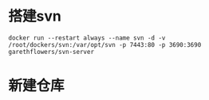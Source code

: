 # 搭建svn
```
docker run --restart always --name svn -d -v /root/dockers/svn:/var/opt/svn -p 7443:80 -p 3690:3690 garethflowers/svn-server
```

# 新建仓库

